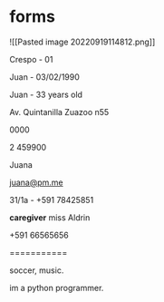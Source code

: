 # **forms**

![[Pasted image 20220919114812.png]]

Crespo - 01


Juan - 03/02/1990


Juan - 33 years old


Av. Quintanilla Zuazoo n55


0000


2 459900


Juana


juana@pm.me


31/1a - +591 78425851

**caregiver** miss Aldrin


+591 66565656

===========

soccer, music.



im a python programmer. 